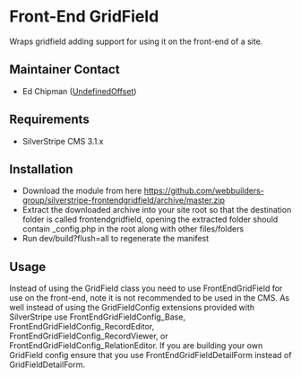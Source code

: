 Front-End GridField
=================
Wraps gridfield adding support for using it on the front-end of a site.

## Maintainer Contact
* Ed Chipman ([UndefinedOffset](https://github.com/UndefinedOffset))

## Requirements
* SilverStripe CMS 3.1.x

## Installation

* Download the module from here https://github.com/webbuilders-group/silverstripe-frontendgridfield/archive/master.zip
* Extract the downloaded archive into your site root so that the destination folder is called frontendgridfield, opening the extracted folder should contain _config.php in the root along with other files/folders
* Run dev/build?flush=all to regenerate the manifest


## Usage
Instead of using the GridField class you need to use FrontEndGridField for use on the front-end, note it is not recommended to be used in the CMS. As well instead of using the GridFieldConfig extensions provided with SilverStripe use FrontEndGridFieldConfig_Base, FrontEndGridFieldConfig_RecordEditor, FrontEndGridFieldConfig_RecordViewer, or FrontEndGridFieldConfig_RelationEditor. If you are building your own GridField config ensure that you use FrontEndGridFieldDetailForm instead of GridFieldDetailForm.  

